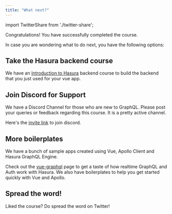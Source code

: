```yaml
---
title: "What next?"
---
```


import TwitterShare from './twitter-share';

Congratulations! You have successfully completed the course.

In case you are wondering what to do next, you have the following options:

## Take the Hasura backend course
 We have an [Introduction to Hasura](https://learn.hasura.io/graphql/hasura) backend course to build the backend that you just used for your vue app.

## Join Discord for Support
We have a Discord Channel for those who are new to GraphQL. Please post your queries or feedback regarding this course. It is a pretty active channel.

Here's the [invite link](https://discordapp.com/invite/vBPpJkS) to join discord.

## More boilerplates
We have a bunch of sample apps created using Vue, Apollo Client and Hasura GraphQL Engine.

Check out the [vue-graphql](https://hasura.io/vue-graphql) page to get a taste of how realtime GraphQL and Auth work with Hasura. We also have boilerplates to help you get started quickly with Vue and Apollo.

## Spread the word!
Liked the course? 
Do spread the word on Twitter! <TwitterShare />